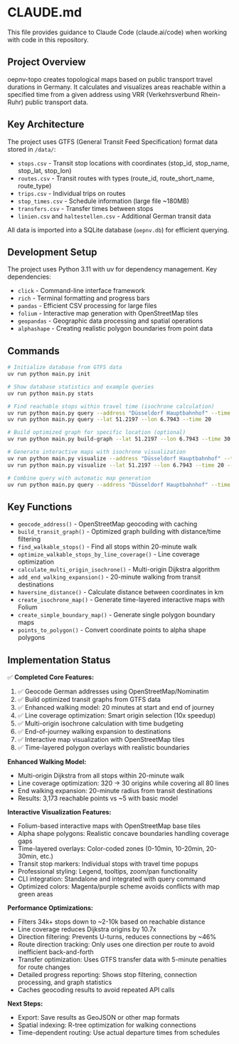 # CLAUDE.md

This file provides guidance to Claude Code (claude.ai/code) when working with code in this repository.

## Project Overview

oepnv-topo creates topological maps based on public transport travel durations in Germany. It calculates and visualizes areas reachable within a specified time from a given address using VRR (Verkehrsverbund Rhein-Ruhr) public transport data.

## Key Architecture

The project uses GTFS (General Transit Feed Specification) format data stored in `/data/`:
- `stops.csv` - Transit stop locations with coordinates (stop_id, stop_name, stop_lat, stop_lon)
- `routes.csv` - Transit routes with types (route_id, route_short_name, route_type)
- `trips.csv` - Individual trips on routes
- `stop_times.csv` - Schedule information (large file ~180MB)
- `transfers.csv` - Transfer times between stops
- `linien.csv` and `haltestellen.csv` - Additional German transit data

All data is imported into a SQLite database (`oepnv.db`) for efficient querying.

## Development Setup

The project uses Python 3.11 with uv for dependency management. Key dependencies:
- `click` - Command-line interface framework
- `rich` - Terminal formatting and progress bars
- `pandas` - Efficient CSV processing for large files
- `folium` - Interactive map generation with OpenStreetMap tiles
- `geopandas` - Geographic data processing and spatial operations
- `alphashape` - Creating realistic polygon boundaries from point data

## Commands

```bash
# Initialize database from GTFS data
uv run python main.py init

# Show database statistics and example queries
uv run python main.py stats

# Find reachable stops within travel time (isochrone calculation)
uv run python main.py query --address "Düsseldorf Hauptbahnhof" --time 30
uv run python main.py query --lat 51.2197 --lon 6.7943 --time 20

# Build optimized graph for specific location (optional)
uv run python main.py build-graph --lat 51.2197 --lon 6.7943 --time 30

# Generate interactive maps with isochrone visualization
uv run python main.py visualize --address "Düsseldorf Hauptbahnhof" --time 30
uv run python main.py visualize --lat 51.2197 --lon 6.7943 --time 20 --simple

# Combine query with automatic map generation
uv run python main.py query --address "Düsseldorf Hauptbahnhof" --time 20 --visualize
```

## Key Functions

- `geocode_address()` - OpenStreetMap geocoding with caching
- `build_transit_graph()` - Optimized graph building with distance/time filtering  
- `find_walkable_stops()` - Find all stops within 20-minute walk
- `optimize_walkable_stops_by_line_coverage()` - Line coverage optimization
- `calculate_multi_origin_isochrone()` - Multi-origin Dijkstra algorithm
- `add_end_walking_expansion()` - 20-minute walking from transit destinations
- `haversine_distance()` - Calculate distance between coordinates in km
- `create_isochrone_map()` - Generate time-layered interactive maps with Folium
- `create_simple_boundary_map()` - Generate single polygon boundary maps
- `points_to_polygon()` - Convert coordinate points to alpha shape polygons

## Implementation Status

✅ **Completed Core Features:**
1. ✅ Geocode German addresses using OpenStreetMap/Nominatim
2. ✅ Build optimized transit graphs from GTFS data
3. ✅ Enhanced walking model: 20 minutes at start and end of journey
4. ✅ Line coverage optimization: Smart origin selection (10x speedup)
5. ✅ Multi-origin isochrone calculation with time budgeting
6. ✅ End-of-journey walking expansion to destinations
7. ✅ Interactive map visualization with OpenStreetMap tiles
8. ✅ Time-layered polygon overlays with realistic boundaries

**Enhanced Walking Model:**
- Multi-origin Dijkstra from all stops within 20-minute walk
- Line coverage optimization: 320 → 30 origins while covering all 80 lines
- End walking expansion: 20-minute radius from transit destinations
- Results: 3,173 reachable points vs ~5 with basic model

**Interactive Visualization Features:**
- Folium-based interactive maps with OpenStreetMap base tiles
- Alpha shape polygons: Realistic concave boundaries handling coverage gaps
- Time-layered overlays: Color-coded zones (0-10min, 10-20min, 20-30min, etc.)
- Transit stop markers: Individual stops with travel time popups
- Professional styling: Legend, tooltips, zoom/pan functionality
- CLI integration: Standalone and integrated with query command
- Optimized colors: Magenta/purple scheme avoids conflicts with map green areas

**Performance Optimizations:**
- Filters 34k+ stops down to ~2-10k based on reachable distance  
- Line coverage reduces Dijkstra origins by 10.7x
- Direction filtering: Prevents U-turns, reduces connections by ~46%
- Route direction tracking: Only uses one direction per route to avoid inefficient back-and-forth
- Transfer optimization: Uses GTFS transfer data with 5-minute penalties for route changes
- Detailed progress reporting: Shows stop filtering, connection processing, and graph statistics
- Caches geocoding results to avoid repeated API calls

**Next Steps:**
- Export: Save results as GeoJSON or other map formats
- Spatial indexing: R-tree optimization for walking connections
- Time-dependent routing: Use actual departure times from schedules